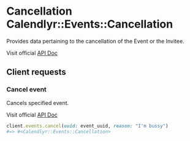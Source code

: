 # Cancellation Calendlyr::Events::Cancellation

Provides data pertaining to the cancellation of the Event or the Invitee.

Visit official [API Doc](https://developer.calendly.com/api-docs/77497aba237ee-cancellation)

## Client requests

### Cancel event

Cancels specified event.

Visit official [API Doc](https://developer.calendly.com/api-docs/afb2e9fe3a0a0-cancel-event)

```ruby
client.events.cancel(uuid: event_uuid, reason: "I'm bussy")
#=> #<Calendlyr::Events::Cancellation>
```
